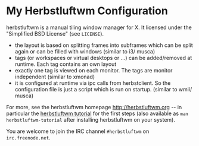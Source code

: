 
# My Herbstluftwm Configuration 

herbstluftwm is a manual tiling window manager for X. It licensed under the
"Simplified BSD License" (see `LICENSE`).

- the layout is based on splitting frames into subframes which can be split again or can be filled with windows (similar to i3/ musca)
- tags (or workspaces or virtual desktops or …) can be added/removed at runtime. Each tag contains an own layout
- exactly one tag is viewed on each monitor. The tags are monitor independent (similar to xmonad)
- it is configured at runtime via ipc calls from herbstclient. So the configuration file is just a script which is run on startup. (similar to wmii/ musca)

For more, see the herbstluftwm homepage http://herbstluftwm.org -- in
particular the [herbstluftwm tutorial](http://herbstluftwm.org/tutorial.html)
for the first steps (also available as `man herbstluftwm-tutorial` after
installing herbstluftwm on your system).

You are welcome to join the IRC channel `#herbstluftwm` on `irc.freenode.net`.
